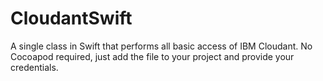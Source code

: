 # CloudantSwift
A single class in Swift that performs all basic access of IBM Cloudant. No Cocoapod required, just add the file to your project and provide your credentials.  
